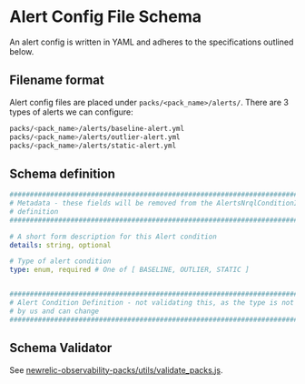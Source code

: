 # Alert Config File Schema

An alert config is written in YAML and adheres to the specifications outlined below.

## Filename format

Alert config files are placed under `packs/<pack_name>/alerts/`. There are 3 types of alerts we can configure:

```bash
packs/<pack_name>/alerts/baseline-alert.yml
packs/<pack_name>/alerts/outlier-alert.yml
packs/<pack_name>/alerts/static-alert.yml
```

## Schema definition

```yaml
####################################################################################
# Metadata - these fields will be removed from the AlertsNrqlConditionInput 
# definition
####################################################################################

# A short form description for this Alert condition
details: string, optional

# Type of alert condition
type: enum, required # One of [ BASELINE, OUTLIER, STATIC ]


####################################################################################
# Alert Condition Definition - not validating this, as the type is not controlled 
# by us and can change
####################################################################################

```

## Schema Validator

See [newrelic-observability-packs/utils/validate_packs.js](../utils/validate_packs.js).
